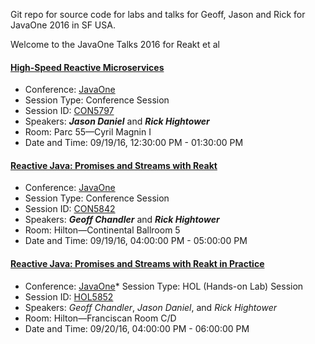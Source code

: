 Git repo for source code for labs and talks for Geoff, Jason and Rick for
JavaOne 2016 in SF USA.


Welcome to the JavaOne Talks 2016 for Reakt et al

#### [High-Speed Reactive Microservices](https://github.com/advantageous/j1-talks-2016/wiki/JavaOne-High-Speed-Reactive-Microservices-2016)  
* Conference: [JavaOne](https://www.oracle.com/javaone/index.html)
* Session Type: Conference Session
* Session ID: [CON5797](https://oracle.rainfocus.com/scripts/catalog/oow16.jsp?event=javaone&search=CON5797&search.event=javaone)
* Speakers: ***Jason Daniel*** and ***Rick Hightower***
* Room: Parc 55—Cyril Magnin I
* Date and Time: 09/19/16, 12:30:00 PM - 01:30:00 PM 

#### [Reactive Java: Promises and Streams with Reakt](https://github.com/advantageous/j1-talks-2016/wiki/JavaOne-Reakt-2016)
* Conference: [JavaOne](https://www.oracle.com/javaone/index.html) 
* Session Type: Conference Session
* Session ID: [CON5842](https://oracle.rainfocus.com/scripts/catalog/oow16.jsp?event=javaone&search=CON5842&search.event=javaone)
* Speakers: ***Geoff Chandler*** and ***Rick Hightower***
* Room: Hilton—Continental Ballroom 5
* Date and Time: 09/19/16, 04:00:00 PM - 05:00:00 PM 

#### [Reactive Java: Promises and Streams with Reakt in Practice](https://github.com/advantageous/j1-talks-2016/wiki/JavaOne-Reactive-Java:-Promises-and-Streams-with-Reakt-in-Practice-2016-LAB)
* Conference: [JavaOne](https://www.oracle.com/javaone/index.html)* Session Type: HOL (Hands-on Lab) Session
* Session ID: [HOL5852](https://oracle.rainfocus.com/scripts/catalog/oow16.jsp?event=javaone&search=HOL5852&search.event=javaone)
* Speakers: *Geoff Chandler*, *Jason Daniel*, and *Rick Hightower*  
* Room: Hilton—Franciscan Room C/D
* Date and Time: 09/20/16, 04:00:00 PM - 06:00:00 PM 

